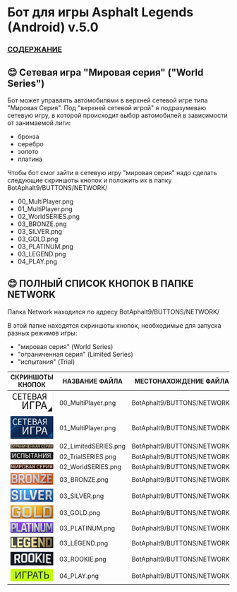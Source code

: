 # __Бот для игры Asphalt Legends (Android) v.5.0__

### [СОДЕРЖАНИЕ](https://github.com/AUTOPILOTyoutube/bot-asphalt-legends-android/blob/main/README.md)  

 ## 😊 Сетевая игра "Мировая серия" ("World Series")

Бот может управлять автомобилями в верхней сетевой игре типа "Мировая Серия".
Под "верхней сетевой игрой" я подразумеваю сетевую игру, в которой происходит выбор автомобилей в зависимости от занимаемой лиги:
- бронза
- серебро
- золото
- платина

Чтобы бот смог зайти в сетевую игру "мировая серия" надо сделать следующие скриншоты кнопок и положить их в папку BotAphalt9/BUTTONS/NETWORK/
- 00_MultiPlayer.png
- 01_MultiPlayer.png
- 02_WorldSERIES.png
- 03_BRONZE.png
- 03_SILVER.png
- 03_GOLD.png
- 03_PLATINUM.png
- 03_LEGEND.png
- 04_PLAY.png




## 😊 ПОЛНЫЙ СПИСОК КНОПОК В ПАПКЕ NETWORK

Папка Network находится по адресу BotAphalt9/BUTTONS/NETWORK/

В этой папке находятся скриншоты кнопок, необходимые для запуска разных режимов игры: 
- "мировая серия" (World Series)
- "ограниченная серия" (Limited Series)
- "испытания" (Trial)

| СКРИНШОТЫ КНОПОК | НАЗВАНИЕ ФАЙЛА | МЕСТОНАХОЖДЕНИЕ ФАЙЛА |
|:---:|---|---|
|![Иллюстрация к проекту](https://github.com/autopilotyoutube/bot-asphalt-legends-android/raw/main/files/rus/BotAphalt9/BUTTONS/NETWORK/00_MultiPlayer.png)| 00_MultiPlayer.png | BotAphalt9/BUTTONS/NETWORK/ |
|![Иллюстрация к проекту](https://github.com/autopilotyoutube/bot-asphalt-legends-android/raw/main/files/rus/BotAphalt9/BUTTONS/NETWORK/01_MultiPlayer.png)| 01_MultiPlayer.png | BotAphalt9/BUTTONS/NETWORK/ |
|![Иллюстрация к проекту](https://github.com/autopilotyoutube/bot-asphalt-legends-android/raw/main/files/rus/BotAphalt9/BUTTONS/NETWORK/02_LimitedSERIES.png)| 02_LimitedSERIES.png | BotAphalt9/BUTTONS/NETWORK/ |
|![Иллюстрация к проекту](https://github.com/autopilotyoutube/bot-asphalt-legends-android/raw/main/files/rus/BotAphalt9/BUTTONS/NETWORK/02_TrialSERIES.png)| 02_TrialSERIES.png | BotAphalt9/BUTTONS/NETWORK/ |
|![Иллюстрация к проекту](https://github.com/autopilotyoutube/bot-asphalt-legends-android/raw/main/files/rus/BotAphalt9/BUTTONS/NETWORK/02_WorldSERIES.png)| 02_WorldSERIES.png | BotAphalt9/BUTTONS/NETWORK/ |
|![Иллюстрация к проекту](https://github.com/autopilotyoutube/bot-asphalt-legends-android/raw/main/files/rus/BotAphalt9/BUTTONS/NETWORK/03_BRONZE.png)| 03_BRONZE.png | BotAphalt9/BUTTONS/NETWORK/ |
|![Иллюстрация к проекту](https://github.com/autopilotyoutube/bot-asphalt-legends-android/raw/main/files/rus/BotAphalt9/BUTTONS/NETWORK/03_SILVER.png)| 03_SILVER.png | BotAphalt9/BUTTONS/NETWORK/ |
|![Иллюстрация к проекту](https://github.com/autopilotyoutube/bot-asphalt-legends-android/raw/main/files/rus/BotAphalt9/BUTTONS/NETWORK/03_GOLD.png)| 03_GOLD.png | BotAphalt9/BUTTONS/NETWORK/ |
|![Иллюстрация к проекту](https://github.com/autopilotyoutube/bot-asphalt-legends-android/raw/main/files/rus/BotAphalt9/BUTTONS/NETWORK/03_PLATINUM.png)| 03_PLATINUM.png | BotAphalt9/BUTTONS/NETWORK/ |
|![Иллюстрация к проекту](https://github.com/autopilotyoutube/bot-asphalt-legends-android/raw/main/files/rus/BotAphalt9/BUTTONS/NETWORK/03_LEGEND.png)| 03_LEGEND.png | BotAphalt9/BUTTONS/NETWORK/ |
|![Иллюстрация к проекту](https://github.com/autopilotyoutube/bot-asphalt-legends-android/raw/main/files/rus/BotAphalt9/BUTTONS/NETWORK/03_ROOKIE.png)| 03_ROOKIE.png | BotAphalt9/BUTTONS/NETWORK/ |
|![Иллюстрация к проекту](https://github.com/autopilotyoutube/bot-asphalt-legends-android/raw/main/files/rus/BotAphalt9/BUTTONS/NETWORK/04_PLAY.png)| 04_PLAY.png | BotAphalt9/BUTTONS/NETWORK/ |